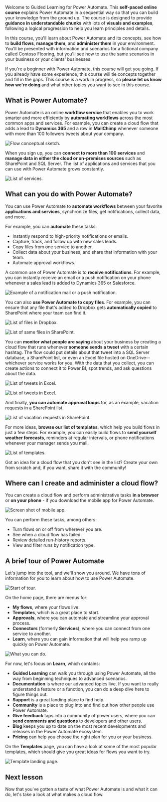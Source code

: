 Welcome to Guided Learning for Power Automate. This **self-paced online course** explains Power Automate in a sequential way so that you can build your knowledge from the ground up. The course is designed to provide **guidance in understandable chunks** with lots of **visuals and examples**, following a logical progression to help you learn principles and details.

In this course, you'll learn about Power Automate and its concepts, see how to **build flows**, **manage them**, and **administer them** in your environment. You'll be presented with information and scenarios for a fictional company called Contoso Flooring, but you'll see how to use the same scenarios in your business or your clients' businesses.

If you're a beginner with Power Automate, this course will get you going. If you already have some experience, this course will tie concepts together and fill in the gaps. This course is a work in progress, so **please let us know how we're doing** and what other topics you want to see in this course.

## What is Power Automate?
Power Automate is an online **workflow service** that enables you to work smarter and more efficiently by **automating workflows** across the most common apps and services. For example, you can create a cloud flow that adds a lead to **Dynamics 365** and a row in **MailChimp** whenever someone with more than 100 followers tweets about your company.

![Flow conceptual sketch.](./media/learning-introduce-flow/conceptual.png)

When you sign up, you can **connect to more than 100 services** and **manage data in either the cloud or on-premises sources** such as SharePoint and SQL Server. The list of applications and services that you can use with Power Automate grows constantly.

![List of services.](./media/learning-introduce-flow/services.png)

## What can you do with Power Automate?
You can use Power Automate to **automate workflows** between your favorite **applications and services**, synchronize files, get notifications, collect data, and more. 

For example, you can **automate** these tasks:

* Instantly respond to high-priority notifications or emails.
* Capture, track, and follow up with new sales leads.
* Copy files from one service to another.
* Collect data about your business, and share that information with your team.
* Automate approval workflows.

A common use of Power Automate is to **receive notifications**. For example, you can instantly receive an email or a push notification on your phone whenever a sales lead is added to Dynamics 365 or Salesforce.

![Example of a notification mail or a push notification.](./media/learning-introduce-flow/sales-lead.png)

You can also **use Power Automate to copy files**. For example, you can ensure that any file that's added to Dropbox gets **automatically copied** to SharePoint where your team can find it.

![List of files in Dropbox.](./media/learning-introduce-flow/dropbox-files.png) 

![List of same files in SharePoint.](./media/learning-introduce-flow/sharepoint-files.png) 

You can **monitor what people are saying** about your business by creating a cloud flow that runs whenever **someone sends a tweet** with a certain hashtag. The flow could put details about that tweet into a SQL Server database, a SharePoint list, or even an Excel file hosted on OneDrive--whichever service works for you. With the data that you collect, you can create actions to connect it to Power BI, spot trends, and ask questions about the data.

![List of tweets in Excel.](./media/learning-introduce-flow/tweets-to-excel.png)

![List of tweets in Excel.](./media/learning-introduce-flow/excel-tweets.png)

And finally, **you can automate approval loops** for, as an example, vacation requests in a SharePoint list.

![List of vacation requests in SharePoint.](./media/learning-introduce-flow/vacation-requests.png)

For more ideas, **browse our list of templates**, which help you build flows in just a few steps. For example, you can easily build flows to **send yourself weather forecasts**, reminders at regular intervals, or phone notifications whenever your manager sends you mail.

![List of templates.](./media/learning-introduce-flow/templates-you-might-use.png)

Got an idea for a cloud flow that you don't see in the list? Create your own from scratch and, if you want, share it with the community!

## Where can I create and administer a cloud flow?
You can create a cloud flow and perform administrative tasks **in a browser** or **on your phone** - if you download the mobile app for Power Automate.

![Screen shot of mobile app.](./media/learning-introduce-flow/screen-mobile-app.png)  

You can perform these tasks, among others:

* Turn flows on or off from wherever you are.
* See when a cloud flow has failed.
* Review detailed run-history reports.
* View and filter runs by notification type.

## A brief tour of Power Automate
Let's jump into the tool, and we'll show you around. We have tons of information for you to learn about how to use Power Automate.

![Start of tour.](./media/learning-introduce-flow/start-of-tour.png)

On the home page, there are menus for:

* **My flows**, where your flows live.
* **Templates**, which is a great place to start.
* **Approvals**, where you can automate and streamline your approval process.
* **Connectors** (formerly **Services**), where you can connect from one service to another.
* **Learn**, where you can gain information that will help you ramp up quickly on Power Automate.

![What you can do.](./media/learning-introduce-flow/what-you-can-do.png)

For now, let's focus on **Learn**, which contains:

* **Guided Learning** can walk you through using Power Automate, all the way from beginning techniques to advanced scenarios.
* **Documentation** is where our advanced topics live. If you want to really understand a feature or a function, you can do a deep dive here to figure things out.
* **Support** is a great landing place to find help.
* **Community** is a place to plug into and find out how other people use Power Automate.
* **Give feedback** taps into a community of power users, where you can **send comments and questions** to developers and other users.
* **Blog** keeps you up to date on the most recent developments and releases in the Power Automate ecosystem.
* **Pricing** can help you choose the right plan for you or your business.

On the **Templates** page, you can have a look at some of the most popular templates, which should give you great ideas for flows you want to try.

![Template landing page.](./media/learning-introduce-flow/template-page.png)

## Next lesson
Now that you've gotten a taste of what Power Automate is and what it can do, let's take a look at what makes a cloud flow.

